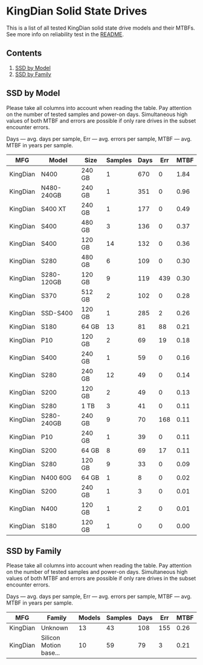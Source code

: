KingDian Solid State Drives
===========================

This is a list of all tested KingDian solid state drive models and their MTBFs. See
more info on reliability test in the [README](https://github.com/linuxhw/SMART).

Contents
--------

1. [ SSD by Model  ](#ssd-by-model)
2. [ SSD by Family ](#ssd-by-family)

SSD by Model
------------

Please take all columns into account when reading the table. Pay attention on the
number of tested samples and power-on days. Simultaneous high values of both MTBF
and errors are possible if only rare drives in the subset encounter errors.

Days — avg. days per sample,
Err  — avg. errors per sample,
MTBF — avg. MTBF in years per sample.

| MFG       | Model              | Size   | Samples | Days  | Err   | MTBF   |
|-----------|--------------------|--------|---------|-------|-------|--------|
| KingDian  | N400               | 240 GB | 1       | 670   | 0     | 1.84   |
| KingDian  | N480-240GB         | 240 GB | 1       | 351   | 0     | 0.96   |
| KingDian  | S400 XT            | 240 GB | 1       | 177   | 0     | 0.49   |
| KingDian  | S400               | 480 GB | 3       | 136   | 0     | 0.37   |
| KingDian  | S400               | 120 GB | 14      | 132   | 0     | 0.36   |
| KingDian  | S280               | 480 GB | 6       | 109   | 0     | 0.30   |
| KingDian  | S280-120GB         | 120 GB | 9       | 119   | 439   | 0.30   |
| KingDian  | S370               | 512 GB | 2       | 102   | 0     | 0.28   |
| KingDian  | SSD-S400           | 120 GB | 1       | 285   | 2     | 0.26   |
| KingDian  | S180               | 64 GB  | 13      | 81    | 88    | 0.21   |
| KingDian  | P10                | 120 GB | 2       | 69    | 19    | 0.18   |
| KingDian  | S400               | 240 GB | 1       | 59    | 0     | 0.16   |
| KingDian  | S280               | 240 GB | 12      | 49    | 0     | 0.14   |
| KingDian  | S200               | 120 GB | 2       | 49    | 0     | 0.13   |
| KingDian  | S280               | 1 TB   | 3       | 41    | 0     | 0.11   |
| KingDian  | S280-240GB         | 240 GB | 9       | 70    | 168   | 0.11   |
| KingDian  | P10                | 240 GB | 1       | 39    | 0     | 0.11   |
| KingDian  | S200               | 64 GB  | 8       | 69    | 17    | 0.11   |
| KingDian  | S280               | 120 GB | 9       | 33    | 0     | 0.09   |
| KingDian  | N400 60G           | 64 GB  | 1       | 8     | 0     | 0.02   |
| KingDian  | S200               | 240 GB | 1       | 3     | 0     | 0.01   |
| KingDian  | N400               | 120 GB | 1       | 2     | 0     | 0.01   |
| KingDian  | S180               | 120 GB | 1       | 0     | 0     | 0.00   |

SSD by Family
-------------

Please take all columns into account when reading the table. Pay attention on the
number of tested samples and power-on days. Simultaneous high values of both MTBF
and errors are possible if only rare drives in the subset encounter errors.

Days — avg. days per sample,
Err  — avg. errors per sample,
MTBF — avg. MTBF in years per sample.

| MFG       | Family                 | Models | Samples | Days  | Err   | MTBF   |
|-----------|------------------------|--------|---------|-------|-------|--------|
| KingDian  | Unknown                | 13     | 43      | 108   | 155   | 0.26   |
| KingDian  | Silicon Motion base... | 10     | 59      | 79    | 3     | 0.21   |
